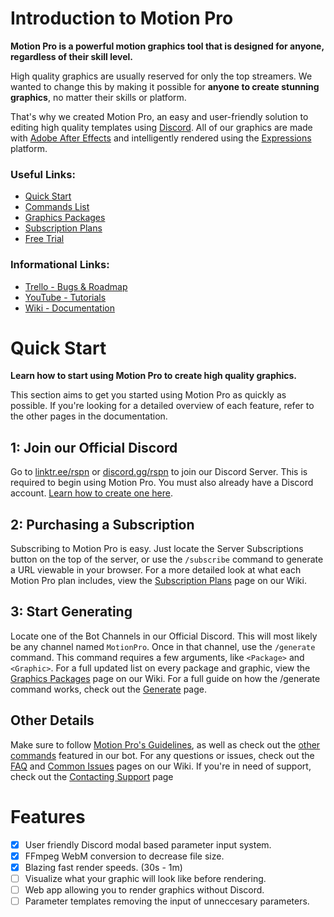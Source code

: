 # Introduction to Motion Pro
**Motion Pro is a powerful motion graphics tool that is designed for anyone, regardless of their skill level.**

High quality graphics are usually reserved for only the top streamers. We wanted to change this by making it possible for **anyone to create stunning graphics**, no matter their skills or platform.

That's why we created Motion Pro, an easy and user-friendly solution to editing high quality templates using [Discord](https://discord.com/). All of our graphics are made with [Adobe After Effects](https://www.adobe.com/products/aftereffects.html) and intelligently rendered using the [Expressions](https://ae-expressions.docsforadobe.dev/) platform.

### Useful Links:
* [Quick Start](https://www.motionpro.wiki/getting-started/quick-start)
* [Commands List](https://www.motionpro.wiki/user-guide/commands-list)
* [Graphics Packages](https://www.motionpro.wiki/user-guide/graphics-packages)
* [Subscription Plans](https://www.motionpro.wiki/subscriptions/subscription-plans)
* [Free Trial](https://www.motionpro.wiki/subscriptions/free-trial)

### Informational Links:
* [Trello - Bugs & Roadmap](https://trello.com/b/ufvWpC3f/motion-pro-bugs-roadmap)
* [YouTube - Tutorials](https://www.youtube.com/@rspnmotionpro)
* [Wiki - Documentation](https://www.motionpro.wiki/)

# Quick Start
**Learn how to start using Motion Pro to create high quality graphics.**

This section aims to get you started using Motion Pro as quickly as possible. If you're looking for a detailed overview of each feature, refer to the other pages in the documentation.

## 1: Join our Official Discord
Go to [linktr.ee/rspn](https://linktr.ee/rspn) or [discord.gg/rspn](https://discord.com/invite/rspn) to join our Discord Server. This is required to begin using Motion Pro. You must also already have a Discord account. [Learn how to create one here](https://support.discord.com/hc/en-us/articles/360033931551-Getting-Started).

## 2: Purchasing a Subscription
Subscribing to Motion Pro is easy. Just locate the Server Subscriptions button on the top of the server, or use the `/subscribe` command to generate a URL viewable in your browser. For a more detailed look at what each Motion Pro plan includes, view the [Subscription Plans](https://www.motionpro.wiki/subscriptions/subscription-plans) page on our Wiki.

## 3: Start Generating
Locate one of the Bot Channels in our Official Discord. This will most likely be any channel named `MotionPro`. Once in that channel, use the `/generate` command. This command requires a few arguments, like `<Package>` and `<Graphic>`. For a full updated list on every package and graphic, view the [Graphics Packages](https://www.motionpro.wiki/user-guide/graphics-packages) page on our Wiki. For a full guide on how the /generate command works, check out the [Generate](https://www.motionpro.wiki/user-guide/commands-list/generate) page.

## Other Details
Make sure to follow [Motion Pro's Guidelines](https://www.motionpro.wiki/getting-started/guidelines), as well as check out the [other commands](https://www.motionpro.wiki/user-guide/commands-list) featured in our bot. For any questions or issues, check out the [FAQ](https://www.motionpro.wiki/troubleshooting/faq) and [Common Issues](https://www.motionpro.wiki/troubleshooting/common-issues) pages on our Wiki. If you're in need of support, check out the [Contacting Support](https://www.motionpro.wiki/troubleshooting/contacting-support) page

# Features
- [x] User friendly Discord modal based parameter input system.
- [x] FFmpeg WebM conversion to decrease file size.
- [x] Blazing fast render speeds. (30s - 1m)
- [ ] Visualize what your graphic will look like before rendering.
- [ ] Web app allowing you to render graphics without Discord.
- [ ] Parameter templates removing the input of unneccesary parameters.
